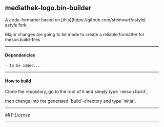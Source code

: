 ## mediathek-logo.bin-builder

<p>A code-formatter based on [this](https://github.com/steinwurf/astyle) astyle fork.</p>
<p>Major changes are going to be made to create a reliable formatter for meson.build-files</p>

---

#### Dependencies

    - to be added...

---

#### How to build

<p>Clone the repository, go to the root of it and simply type `meson build`,</p>
<p>then change into the generated `build`-directory and type `ninja`.</p>

---

<em> [MIT-License](/LICENSE) </em>

---
